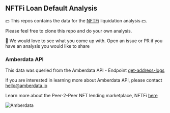 ## NFTFi Loan Default Analysis

:dollar: This repos contains the data for the [NFTFi](https://nftfi.com/) liquidation analysis :dollar:.  

Please feel free to clone this repo and do your own analysis. 

:rocket:  We would love to see what you come up with. Open an issue or PR if you have an analysis you would like to share  

### Amberdata API 
This data was queried from the Amberdata API - Endpoint [get-address-logs](https://docs.amberdata.io/reference/get-address-logs)

If you are interested in learning more about Amberdata API, please contact <hello@amberdata.io>

Learn more about the Peer-2-Peer NFT lending marketplace, NFTFi [here](https://nftfi.com/how-it-works/) 

![Amberdata](https://mma.prnewswire.com/media/1730134/amberdata_Logo.jpg?p=facebook)


